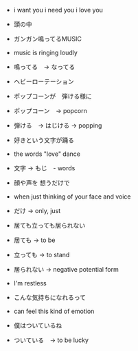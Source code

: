 - i want you i need you i love you
- 頭の中

- ガンガン鳴ってるMUSIC
- music is ringing loudly
- 鳴ってる　→ なってる

- ヘビーローテーション

- ポップコーンが　弾ける様に
- ポップコーン　-> popcorn
- 弾ける　→ はじける -> popping

- 好きという文字が踊る
- the words "love" dance
- 文字 → もじ　- words

- 顔や声を 想うだけで
- when just thinking of your face and voice
- だけ → only, just

- 居ても立っても居られない
- 居ても -> to be
- 立っても -> to stand
- 居られない -> negative potential form
- I'm restless

- こんな気持ちになれるって
- can feel this kind of emotion

- 僕はついているね
- ついている　→ to be lucky